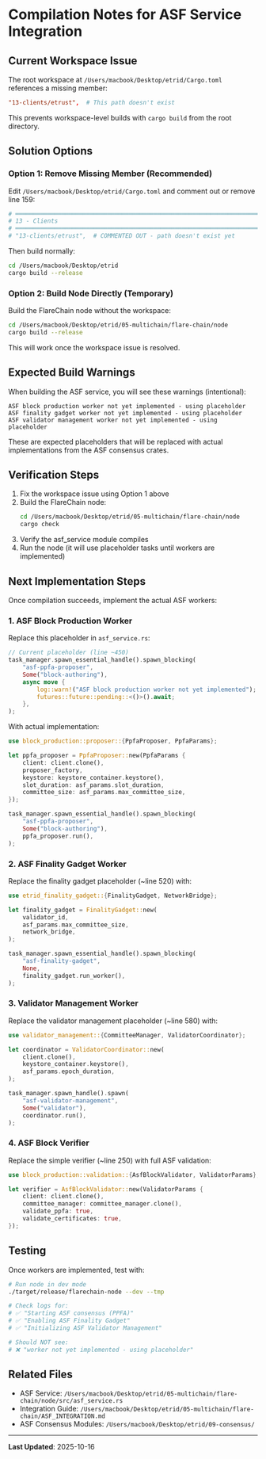 # Compilation Notes for ASF Service Integration

## Current Workspace Issue

The root workspace at `/Users/macbook/Desktop/etrid/Cargo.toml` references a missing member:

```toml
"13-clients/etrust",  # This path doesn't exist
```

This prevents workspace-level builds with `cargo build` from the root directory.

## Solution Options

### Option 1: Remove Missing Member (Recommended)

Edit `/Users/macbook/Desktop/etrid/Cargo.toml` and comment out or remove line 159:

```toml
# ═════════════════════════════════════════════════════════════════════════════
# 13 - Clients
# ═════════════════════════════════════════════════════════════════════════════
# "13-clients/etrust",  # COMMENTED OUT - path doesn't exist yet
```

Then build normally:
```bash
cd /Users/macbook/Desktop/etrid
cargo build --release
```

### Option 2: Build Node Directly (Temporary)

Build the FlareChain node without the workspace:

```bash
cd /Users/macbook/Desktop/etrid/05-multichain/flare-chain/node
cargo build --release
```

This will work once the workspace issue is resolved.

## Expected Build Warnings

When building the ASF service, you will see these warnings (intentional):

```
ASF block production worker not yet implemented - using placeholder
ASF finality gadget worker not yet implemented - using placeholder
ASF validator management worker not yet implemented - using placeholder
```

These are expected placeholders that will be replaced with actual implementations from the ASF consensus crates.

## Verification Steps

1. Fix the workspace issue using Option 1 above
2. Build the FlareChain node:
   ```bash
   cd /Users/macbook/Desktop/etrid/05-multichain/flare-chain/node
   cargo check
   ```
3. Verify the asf_service module compiles
4. Run the node (it will use placeholder tasks until workers are implemented)

## Next Implementation Steps

Once compilation succeeds, implement the actual ASF workers:

### 1. ASF Block Production Worker

Replace this placeholder in `asf_service.rs`:

```rust
// Current placeholder (line ~450)
task_manager.spawn_essential_handle().spawn_blocking(
    "asf-ppfa-proposer",
    Some("block-authoring"),
    async move {
        log::warn!("ASF block production worker not yet implemented");
        futures::future::pending::<()>().await;
    },
);
```

With actual implementation:

```rust
use block_production::proposer::{PpfaProposer, PpfaParams};

let ppfa_proposer = PpfaProposer::new(PpfaParams {
    client: client.clone(),
    proposer_factory,
    keystore: keystore_container.keystore(),
    slot_duration: asf_params.slot_duration,
    committee_size: asf_params.max_committee_size,
});

task_manager.spawn_essential_handle().spawn_blocking(
    "asf-ppfa-proposer",
    Some("block-authoring"),
    ppfa_proposer.run(),
);
```

### 2. ASF Finality Gadget Worker

Replace the finality gadget placeholder (~line 520) with:

```rust
use etrid_finality_gadget::{FinalityGadget, NetworkBridge};

let finality_gadget = FinalityGadget::new(
    validator_id,
    asf_params.max_committee_size,
    network_bridge,
);

task_manager.spawn_essential_handle().spawn_blocking(
    "asf-finality-gadget",
    None,
    finality_gadget.run_worker(),
);
```

### 3. Validator Management Worker

Replace the validator management placeholder (~line 580) with:

```rust
use validator_management::{CommitteeManager, ValidatorCoordinator};

let coordinator = ValidatorCoordinator::new(
    client.clone(),
    keystore_container.keystore(),
    asf_params.epoch_duration,
);

task_manager.spawn_handle().spawn(
    "asf-validator-management",
    Some("validator"),
    coordinator.run(),
);
```

### 4. ASF Block Verifier

Replace the simple verifier (~line 250) with full ASF validation:

```rust
use block_production::validation::{AsfBlockValidator, ValidatorParams};

let verifier = AsfBlockValidator::new(ValidatorParams {
    client: client.clone(),
    committee_manager: committee_manager.clone(),
    validate_ppfa: true,
    validate_certificates: true,
});
```

## Testing

Once workers are implemented, test with:

```bash
# Run node in dev mode
./target/release/flarechain-node --dev --tmp

# Check logs for:
# ✅ "Starting ASF consensus (PPFA)"
# ✅ "Enabling ASF Finality Gadget"
# ✅ "Initializing ASF Validator Management"

# Should NOT see:
# ❌ "worker not yet implemented - using placeholder"
```

## Related Files

- ASF Service: `/Users/macbook/Desktop/etrid/05-multichain/flare-chain/node/src/asf_service.rs`
- Integration Guide: `/Users/macbook/Desktop/etrid/05-multichain/flare-chain/ASF_INTEGRATION.md`
- ASF Consensus Modules: `/Users/macbook/Desktop/etrid/09-consensus/`

---

**Last Updated**: 2025-10-16
